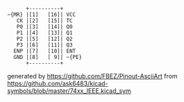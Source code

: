 

	      +----------+
	~{MR} |[1]   [16]| VCC
	   CK |[2]   [15]| TC
	   P0 |[3]   [14]| Q0
	   P1 |[4]   [13]| Q1
	   P2 |[5]   [12]| Q2
	   P3 |[6]   [11]| Q3
	  ENP |[7]   [10]| ENT
	  GND |[8]   [ 9]| ~{PE}
	      +----------+


generated by https://github.com/FBEZ/Pinout-AsciiArt from https://github.com/ask6483/kicad-symbols/blob/master/74xx_IEEE.kicad_sym